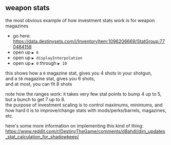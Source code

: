 ## weapon stats

the most obvious example of how investment stats work is for weapon magazines

- go here: https://data.destinysets.com/i/InventoryItem:1096206669/StatGroup:770484158
- open up `▶ 6`
- open up `▶ displayInterpolation`
- open up `▶ 0` through `▶ 10`

this shows how a `0` magazine stat, gives you 4 shots in your shotgun,  
and a `50` magazine stat, gives you 6 shots,  
and at most, you can fit 8 shots

note how the ranges work: it takes very few stat points to bump 4 up to 5, but a bunch to get 7 up to 8.  
the purpose of investment scaling is to control maximums, minimums, and how hard it is to improve/change stats with mods/perks/barrels, magazines, etc.

here's some more information on implementing this kind of thing:  
https://www.reddit.com/r/DestinyTheGame/comments/d8ahdl/dim_updates_stat_calculation_for_shadowkeep/